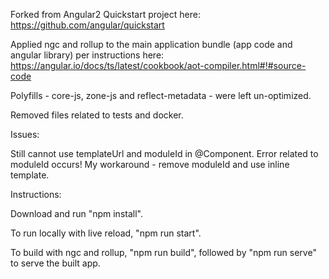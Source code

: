 Forked from Angular2 Quickstart project here: https://github.com/angular/quickstart

Applied ngc and rollup to the main application bundle (app code and angular library) per instructions here: https://angular.io/docs/ts/latest/cookbook/aot-compiler.html#!#source-code

Polyfills - core-js, zone-js and reflect-metadata - were left un-optimized.

Removed files related to tests and docker.

Issues:

Still cannot use templateUrl and moduleId in @Component. Error related to moduleId occurs! My workaround - remove moduleId and use inline template.

Instructions:

Download and run "npm install".

To run locally with live reload, "npm run start".

To build with ngc and rollup, "npm run build", followed by "npm run serve" to serve the built app.